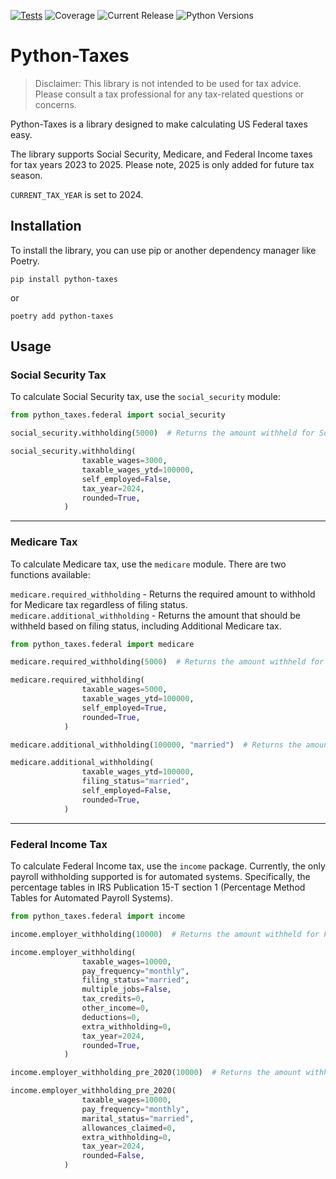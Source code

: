 [![Tests](https://github.com/stacynoland/python-taxes/actions/workflows/test.yml/badge.svg)](https://github.com/stacynoland/python-taxes/actions/workflows/test.yml)
![Coverage](https://img.shields.io/badge/dynamic/json?url=https%3A%2F%2Fraw.githubusercontent.com%2Fstacynoland%2Fpython-taxes%2Frefs%2Fheads%2Fmain%2Fcoverage.json&query=%24.totals.percent_covered_display&suffix=%25&label=Coverage&color=3fb831)
![Current Release](https://img.shields.io/badge/dynamic/toml?url=https%3A%2F%2Fraw.githubusercontent.com%2Fstacynoland%2Fpython-taxes%2Frefs%2Fheads%2Fmain%2Fpyproject.toml&query=%24.project.version&label=Current%20Release)
![Python Versions](https://img.shields.io/badge/python-3.12%20%7C%203.13-blue)

# Python-Taxes

> Disclaimer: This library is not intended to be used for tax advice. Please consult a tax professional for any tax-related questions or concerns.

Python-Taxes is a library designed to make calculating US Federal taxes easy.

The library supports Social Security, Medicare, and Federal Income taxes for tax years 2023 to 2025. Please note, 2025 is only added for future tax season.

`CURRENT_TAX_YEAR` is set to 2024.

## Installation

To install the library, you can use pip or another dependency manager like Poetry.

`pip install python-taxes`

or

`poetry add python-taxes`

## Usage

### Social Security Tax

To calculate Social Security tax, use the `social_security` module:

```python
from python_taxes.federal import social_security

social_security.withholding(5000)  # Returns the amount withheld for Social Security tax

social_security.withholding(
                taxable_wages=3000,
                taxable_wages_ytd=100000,
                self_employed=False,
                tax_year=2024,
                rounded=True,
            )
```
---
### Medicare Tax

To calculate Medicare tax, use the `medicare` module. There are two functions available:

`medicare.required_withholding` - Returns the required amount to withhold for Medicare tax regardless of filing status.
`medicare.additional_withholding` - Returns the amount that should be withheld based on filing status, including Additional Medicare tax.

```python
from python_taxes.federal import medicare

medicare.required_withholding(5000)  # Returns the amount withheld for Medicare tax

medicare.required_withholding(
                taxable_wages=5000,
                taxable_wages_ytd=100000,
                self_employed=True,
                rounded=True,
            )

medicare.additional_withholding(100000, "married")  # Returns the amount withheld for Medicare Tax and Additional Medicare tax, if applicable, based on filing status.

medicare.additional_withholding(
                taxable_wages_ytd=100000,
                filing_status="married",
                self_employed=False,
                rounded=True,
            )
```
---
### Federal Income Tax

To calculate Federal Income tax, use the `income` package. Currently, the only payroll withholding supported is for automated systems. Specifically, the percentage tables in IRS Publication 15-T section 1 (Percentage Method Tables for Automated Payroll Systems).

```python
from python_taxes.federal import income

income.employer_withholding(10000)  # Returns the amount withheld for Federal Income tax

income.employer_withholding(
                taxable_wages=10000,
                pay_frequency="monthly",
                filing_status="married",
                multiple_jobs=False,
                tax_credits=0,
                other_income=0,
                deductions=0,
                extra_withholding=0,
                tax_year=2024,
                rounded=True,
            )

income.employer_withholding_pre_2020(10000)  # Returns the amount withheld for Federal Income tax - using this method is required if Form W-4 is from 2019 or earlier.

income.employer_withholding_pre_2020(
                taxable_wages=10000,
                pay_frequency="monthly",
                marital_status="married",
                allowances_claimed=0,
                extra_withholding=0,
                tax_year=2024,
                rounded=False,
            )
```